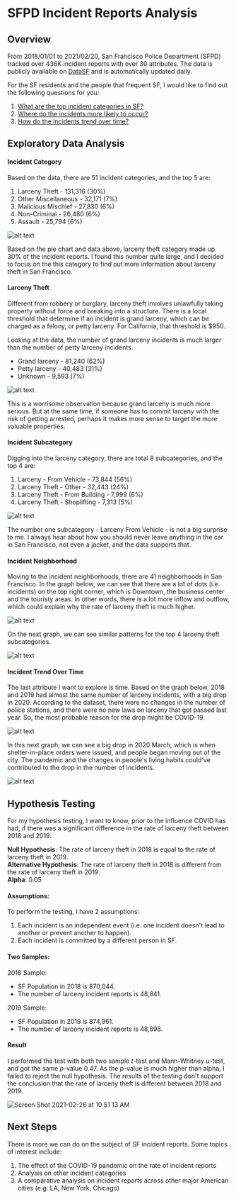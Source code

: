 # SFPD Incident Reports Analysis

## Overview
From 2018/01/01 to 2021/02/20, San Francisco Police Department (SFPD) tracked over 436K incident reports with over 30 attributes. The data is publicly available on [DataSF](https://data.sfgov.org/Public-Safety/Police-Department-Incident-Reports-2018-to-Present/wg3w-h783) and is automatically updated daily.

For the SF residents and the people that frequent SF, I would like to find out the following questions for you:
1. [What are the top incident categories in SF?](#incident-category)
2. [Where do the incidents more likely to occur?](#incident-neighborhood)
3. [How do the incidents trend over time?](#incident-trend-over-time)


## Exploratory Data Analysis
#### Incident Category
Based on the data, there are 51 incident categories, and the top 5 are:
1. Larceny Theft - 131,316 (30%)
2. Other Miscellaneous - 32,171 (7%)
3. Malicious Mischief - 27,830 (6%)
4. Non-Criminal - 26,480 (6%)
5. Assault - 25,794 (6%)

![alt text](https://github.com/yenholaivy/SFPD-Incident-Reports-Analysis/blob/main/img/incident-category-pie.png)
 
Based on the pie chart and data above, larceny theft category made up 30% of the incident reports. I found this number quite large, and I decided to focus on the this category to find out more information about larceny theft in San Francisco.


#### Larceny Theft
Different from robbery or burglary, larceny theft involves unlawfully taking property without force and breaking into a structure. There is a local threshold that determine if an incident is grand larceny, which can be charged as a felony, or petty larceny. For California, that threshold is $950.

Looking at the data, the number of grand larceny incidents is much larger than the number of petty larceny incidents.
- Grand larceny - 81,240 (62%)
- Petty larceny - 40,483 (31%)
- Unknown - 9,593 (7%)

![alt text](https://github.com/yenholaivy/SFPD-Incident-Reports-Analysis/blob/main/img/larceny-amount-bar.png)

This is a worrisome observation because grand larceny is much more serious. But at the same time, if someone has to commit larceny with the risk of getting arrested, perhaps it makes more sense to target the more valuable properties. 


#### Incident Subcategory
Digging into the larceny category, there are total 8 subcategories, and the top 4 are:
1. Larceny - From Vehicle - 73,844 (56%)
2. Larceny Theft - Other - 32,443 (24%)
3. Larceny Theft - From Building - 7,999 (6%)
4. Larceny Theft - Shoplifting - 7,313 (5%)

![alt text](https://github.com/yenholaivy/SFPD-Incident-Reports-Analysis/blob/main/img/larceny-subcat-pie.png)

The number one subcategory - Larceny From Vehicle - is not a big surprise to me. I always hear about how you should never leave anything in the car in San Francisco, not even a jacket, and the data supports that. 


#### Incident Neighborhood
Moving to the incident neighborhoods, there are 41 neighborhoods in San Francisco. In the graph below, we can see that there are a lot of dots (i.e. incidents) on the top right corner, which is Downtown, the business center and the touristy areas. In other words, there is a lot more inflow and outflow, which could explain why the rate of larceny theft is much higher. 


![alt text](https://github.com/yenholaivy/SFPD-Incident-Reports-Analysis/blob/main/img/neighborhood.png)

On the next graph, we can see similar patterns for the top 4 larceny theft subcategories.

![alt text](https://github.com/yenholaivy/SFPD-Incident-Reports-Analysis/blob/main/img/nbhood-subcat.png)



#### Incident Trend Over Time
The last attribute I want to explore is time. Based on the graph below, 2018 and 2019 had almost the same number of larceny incidents, with a big drop in 2020. According to the dataset, there were no changes in the number of police stations, and there were no new laws on larceny that got passed last year. So, the most probable reason for the drop might be COVID-19.

![alt text](https://github.com/yenholaivy/SFPD-Incident-Reports-Analysis/blob/main/img/larceny-year-bar.png)

In this next graph, we can see a big drop in 2020 March, which is when shelter-in-place orders were issued, and people began moving out of the city. The pandemic and the changes in people's living habits could've contributed to the drop in the number of incidents.

![alt text](https://github.com/yenholaivy/SFPD-Incident-Reports-Analysis/blob/main/img/larceny-month-bar.png)

## Hypothesis Testing
For my hypothesis testing, I want to know, prior to the influence COVID has had, if there was a significant difference in the rate of larceny theft between 2018 and 2019. 

<b> Null Hypothesis</b>: The rate of larceny theft in 2018 is equal to the rate of larceny theft in 2019. </br>
<b> Alternative Hypothesis</b>: The rate of larceny theft in 2018 is different from the rate of larceny theft in 2019. </br>
<b> Alpha</b>: 0.05

#### Assumptions:
To perform the testing, I have 2 assumptions: 
1. Each incident is an independent event (i.e. one incident doesn't lead to another or prevent another to happen).
2. Each incident is committed by a different person in SF.

#### Two Samples:
2018 Sample: 
- SF Population in 2018 is 870,044.
- The number of larceny incident reports is 48,841.

2019 Sample: 
- SF Population in 2019 is 874,961.
- The number of larceny incident reports is 48,898.

#### Result
I performed the test with both two sample *t*-test and Mann-Whitney *u*-test, and got the same *p*-value 0.47. As the *p*-value is much higher than alpha, I failed to reject the null hypothesis. The results of the testing don't support the conclusion that the rate of larceny theft is different between 2018 and 2019.

![Screen Shot 2021-02-26 at 10 51 13 AM](https://user-images.githubusercontent.com/77142026/109352283-68ae9500-782f-11eb-9cbd-de633fcb8bbb.png)


## Next Steps
There is more we can do on the subject of SF incident reports. Some topics of interest include:
1. The effect of the COVID-19 pandemic on the rate of incident reports
2. Analysis on other incident categories
3. A comparative analysis on incident reports across other major American cities (e.g. LA, New York, Chicago)
